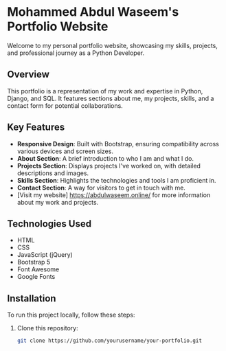 # Mohammed Abdul Waseem's Portfolio Website

Welcome to my personal portfolio website, showcasing my skills, projects, and professional journey as a Python Developer.

## Overview

This portfolio is a representation of my work and expertise in Python, Django, and SQL. It features sections about me, my projects, skills, and a contact form for potential collaborations.

## Key Features

- **Responsive Design**: Built with Bootstrap, ensuring compatibility across various devices and screen sizes.
- **About Section**: A brief introduction to who I am and what I do.
- **Projects Section**: Displays projects I've worked on, with detailed descriptions and images.
- **Skills Section**: Highlights the technologies and tools I am proficient in.
- **Contact Section**: A way for visitors to get in touch with me.
- [Visit my website] https://abdulwaseem.online/ for more information about my work and projects.


## Technologies Used

- HTML
- CSS
- JavaScript (jQuery)
- Bootstrap 5
- Font Awesome
- Google Fonts


## Installation

To run this project locally, follow these steps:

1. Clone this repository:
   ```bash
   git clone https://github.com/yourusername/your-portfolio.git

